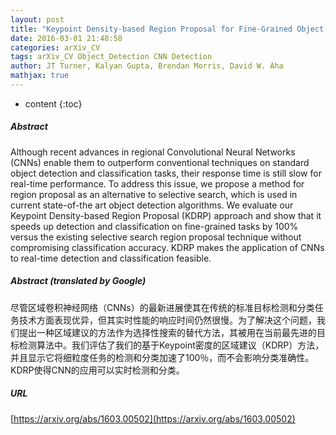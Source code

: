 ```yaml
---
layout: post
title: "Keypoint Density-based Region Proposal for Fine-Grained Object Detection and Classification using Regions with Convolutional Neural Network Features"
date: 2016-03-01 21:48:58
categories: arXiv_CV
tags: arXiv_CV Object_Detection CNN Detection
author: JT Turner, Kalyan Gupta, Brendan Morris, David W. Aha
mathjax: true
---
```


* content
{:toc}

##### Abstract
Although recent advances in regional Convolutional Neural Networks (CNNs) enable them to outperform conventional techniques on standard object detection and classification tasks, their response time is still slow for real-time performance. To address this issue, we propose a method for region proposal as an alternative to selective search, which is used in current state-of-the art object detection algorithms. We evaluate our Keypoint Density-based Region Proposal (KDRP) approach and show that it speeds up detection and classification on fine-grained tasks by 100% versus the existing selective search region proposal technique without compromising classification accuracy. KDRP makes the application of CNNs to real-time detection and classification feasible.

##### Abstract (translated by Google)
尽管区域卷积神经网络（CNNs）的最新进展使其在传统的标准目标检测和分类任务技术方面表现优异，但其实时性能的响应时间仍然很慢。为了解决这个问题，我们提出一种区域建议的方法作为选择性搜索的替代方法，其被用在当前最先进的目标检测算法中。我们评估了我们的基于Keypoint密度的区域建议（KDRP）方法，并且显示它将细粒度任务的检测和分类加速了100％，而不会影响分类准确性。 KDRP使得CNN的应用可以实时检测和分类。

##### URL
[https://arxiv.org/abs/1603.00502](https://arxiv.org/abs/1603.00502)

